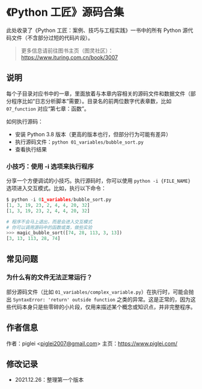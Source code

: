 # 《Python 工匠》源码合集

此处收录了《Python 工匠：案例、技巧与工程实践》一书中的所有 Python 源代码文件（不含部分过短的代码片段）。

> 更多信息请前往图书主页（图灵社区）：https://www.ituring.com.cn/book/3007

## 说明

每个子目录对应书中的一章，里面放着与本章内容相关的源码文件和数据文件（部分程序比如“日志分析脚本”需要）。目录名的前两位数字代表章数，比如 `07_function` 对应“第七章：函数”。

如何执行源码：

- 安装 Python 3.8 版本（更高的版本也行，但部分行为可能有差异）
- 执行源码文件：`python 01_variables/bubble_sort.py`
- 查看执行结果

### 小技巧：使用 -i 选项来执行程序

分享一个方便调试的小技巧。执行源码时，你可以使用 `python -i {FILE_NAME}` 选项进入交互模式。比如，执行以下命令：

```python
$ python -i 01_variables/bubble_sort.py
[1, 3, 19, 23, 2, 4, 4, 20, 32]
[1, 3, 19, 23, 2, 4, 4, 20, 32]

# 程序不会马上退出，而是会进入交互模式 
# 你可以调用源码中的函数或类，做些实验
>>> magic_bubble_sort([74, 28, 113, 3, 13])    
[3, 13, 113, 28, 74]
```

## 常见问题

### 为什么有的文件无法正常运行？

部分源码文件（比如 `01_variables/complex_variable.py`）在执行时，可能会抛出 `SyntaxError: 'return' outside function` 之类的异常。这是正常的，因为这些代码本身只是些零碎的小片段，仅用来描述某个概念或知识点，并非完整程序。

## 作者信息

作者：piglei \<piglei2007@gmail.com\>
主页：https://www.piglei.com/

## 修改记录

- 2021.12.26：整理第一个版本
